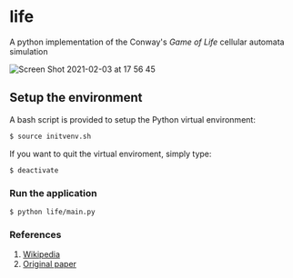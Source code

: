 # life
A python implementation of the Conway's *Game of Life* cellular automata simulation


![Screen Shot 2021-02-03 at 17 56 45](https://user-images.githubusercontent.com/5897858/106781602-85e5ae80-6649-11eb-92f7-3662f05c2dbf.png)

## Setup the environment
A bash script is provided to setup the Python virtual environment:

```bash
$ source initvenv.sh
```
If you want to quit the virtual enviroment, simply type:

```shell
$ deactivate
```

### Run the application
```shell
$ python life/main.py
```

### References
1. [Wikipedia](https://en.wikipedia.org/wiki/Conway%27s_Game_of_Life)
2. [Original paper](http://www.ibiblio.org/lifepatterns/october1970.html)